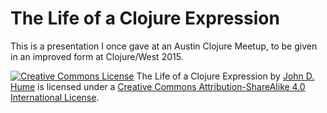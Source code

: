The Life of a Clojure Expression
================================

This is a presentation I once gave at an Austin Clojure Meetup, to be given in an improved form at Clojure/West 2015.

<a rel="license" href="http://creativecommons.org/licenses/by-sa/4.0/"><img alt="Creative Commons License" style="border-width:0" src="https://i.creativecommons.org/l/by-sa/4.0/88x31.png" /></a>
<span xmlns:dct="http://purl.org/dc/terms/" property="dct:title">The Life of a Clojure Expression</span>
by <a xmlns:cc="http://creativecommons.org/ns#" href="http://github.com/duelinmarkers/life-of-a-clojure-expression/" property="cc:attributionName" rel="cc:attributionURL">John D. Hume</a>
is licensed under a
<a rel="license" href="http://creativecommons.org/licenses/by-sa/4.0/">Creative Commons Attribution-ShareAlike 4.0 International License</a>.
